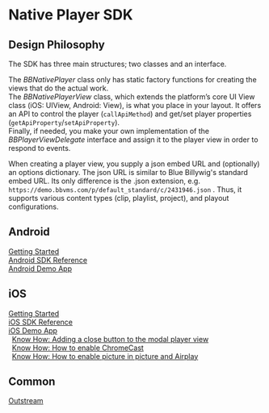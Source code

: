 # Native Player SDK

## Design Philosophy

The SDK has three main structures; two classes and an interface.  

The *BBNativePlayer* class only has static factory functions for creating the views that do the actual work.  
The *BBNativePlayerView* class, which extends the platform’s core UI View class (iOS: UIView, Android: View), is what you place in your layout. 
It offers an API to control the player (`callApiMethod`) and get/set player properties (`getApiProperty`/`setApiProperty`).  
Finally, if needed, you make your own implementation of the 
*BBPlayerViewDelegate* interface and assign it to the player view in order to respond to events.  

When creating a player view, you supply a json embed URL and (optionally) an options dictionary. The json URL is similar to Blue Billywig's standard embed URL. Its only difference is the .json extension, e.g. `https://demo.bbvms.com/p/default_standard/c/2431946.json` . Thus, it supports various content types (clip, playlist, project), and playout configurations.

## Android

[Getting Started](android_documentation/Getting%20Started/GettingStarted.html "Android Getting Started")  
[Android SDK Reference](/bbnativeplayersdk/android/latest "Android SDK Reference")  
[Android Demo App](https://github.com/bluebillywig/bbnativeplayersdk-demo "Android Demo App")  

## iOS

[Getting Started](ios_documentation/Getting%20Started/GettingStarted.html "iOS Getting Started")  
[iOS SDK Reference](/bbnativeplayersdk/ios/latest "iOS SDK Reference")  
[iOS Demo App](https://github.com/bluebillywig/bbnativeplayerkit-demo "iOS Demo App")  
&ensp;[Know How: Adding a close button to the modal player view](ios_documentation/Know%20How/Adding%20a%20close%20button%20to%20the%20modal%20player%20view.html "special topics")  
&ensp;[Know How: How to enable ChromeCast](ios_documentation/Know%20How/How%20to%20enable%20ChromeCast.html "special topics")  
&ensp;[Know How: How to enable picture in picture and Airplay](ios_documentation/Know%20How/How%20to%20enable%20picture%20in%20picture%20and%20Airplay.html "special topics")  

## Common

[Outstream](common_documentation/Outstream/Outstream.html "Outstream")  

